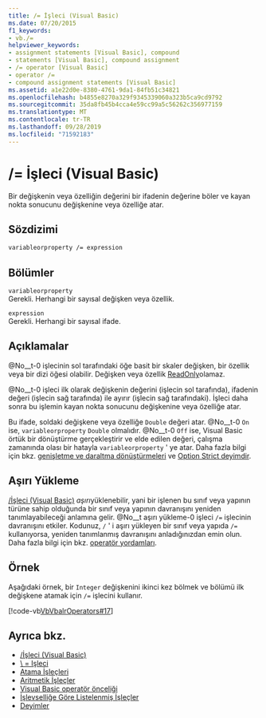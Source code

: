 ```yaml
---
title: /= İşleci (Visual Basic)
ms.date: 07/20/2015
f1_keywords:
- vb./=
helpviewer_keywords:
- assignment statements [Visual Basic], compound
- statements [Visual Basic], compound assignment
- /= operator [Visual Basic]
- operator /=
- compound assignment statements [Visual Basic]
ms.assetid: a1e22d0e-8380-4761-9da1-84fb51c34821
ms.openlocfilehash: b4855e8270a329f9345339060a323b5ca9cd9792
ms.sourcegitcommit: 35da8fb45b4cca4e59cc99a5c56262c356977159
ms.translationtype: MT
ms.contentlocale: tr-TR
ms.lasthandoff: 09/28/2019
ms.locfileid: "71592183"
---
```

# <a name="-operator-visual-basic"></a>/= İşleci (Visual Basic)
Bir değişkenin veya özelliğin değerini bir ifadenin değerine böler ve kayan nokta sonucunu değişkenine veya özelliğe atar.  
  
## <a name="syntax"></a>Sözdizimi  
  
```vb  
variableorproperty /= expression  
```  
  
## <a name="parts"></a>Bölümler  
 `variableorproperty`  
 Gerekli. Herhangi bir sayısal değişken veya özellik.  
  
 `expression`  
 Gerekli. Herhangi bir sayısal ifade.  
  
## <a name="remarks"></a>Açıklamalar  
 @No__t-0 işlecinin sol tarafındaki öğe basit bir skaler değişken, bir özellik veya bir dizi öğesi olabilir. Değişken veya özellik [ReadOnly](../../../visual-basic/language-reference/modifiers/readonly.md)olamaz.  
  
 @No__t-0 işleci ilk olarak değişkenin değerini (işlecin sol tarafında), ifadenin değeri (işlecin sağ tarafında) ile ayırır (işlecin sağ tarafındaki). İşleci daha sonra bu işlemin kayan nokta sonucunu değişkenine veya özelliğe atar.  
  
 Bu ifade, soldaki değişkene veya özelliğe `Double` değeri atar. @No__t-0 `On` ise, `variableorproperty` `Double` olmalıdır. @No__t-0 `Off` ise, Visual Basic örtük bir dönüştürme gerçekleştirir ve elde edilen değeri, çalışma zamanında olası bir hatayla `variableorproperty` ' ye atar. Daha fazla bilgi için bkz. [genişletme ve daraltma dönüştürmeleri](../../../visual-basic/programming-guide/language-features/data-types/widening-and-narrowing-conversions.md) ve [Option Strict deyimdir](../../../visual-basic/language-reference/statements/option-strict-statement.md).  
  
## <a name="overloading"></a>Aşırı Yükleme  
 [/İşleci (Visual Basic)](../../../visual-basic/language-reference/operators/floating-point-division-operator.md) *aşırı*yüklenebilir, yani bir işlenen bu sınıf veya yapının türüne sahip olduğunda bir sınıf veya yapının davranışını yeniden tanımlayabileceği anlamına gelir. @No__t aşırı yükleme-0 işleci `/=` işlecinin davranışını etkiler. Kodunuz, `/` ' i aşırı yükleyen bir sınıf veya yapıda `/=` kullanıyorsa, yeniden tanımlanmış davranışını anladığınızdan emin olun. Daha fazla bilgi için bkz. [operatör yordamları](../../../visual-basic/programming-guide/language-features/procedures/operator-procedures.md).  
  
## <a name="example"></a>Örnek  
 Aşağıdaki örnek, bir `Integer` değişkenini ikinci kez bölmek ve bölümü ilk değişkene atamak için `/=` işlecini kullanır.  
  
 [!code-vb[VbVbalrOperators#17](~/samples/snippets/visualbasic/VS_Snippets_VBCSharp/VbVbalrOperators/VB/Class1.vb#17)]  
  
## <a name="see-also"></a>Ayrıca bkz.

- [/İşleci (Visual Basic)](../../../visual-basic/language-reference/operators/floating-point-division-operator.md)
- [\\ = Işleci](../../../visual-basic/language-reference/operators/integer-division-assignment-operator.md)
- [Atama İşleçleri](../../../visual-basic/language-reference/operators/assignment-operators.md)
- [Aritmetik İşleçler](../../../visual-basic/language-reference/operators/arithmetic-operators.md)
- [Visual Basic operatör önceliği](../../../visual-basic/language-reference/operators/operator-precedence.md)
- [İşlevselliğe Göre Listelenmiş İşleçler](../../../visual-basic/language-reference/operators/operators-listed-by-functionality.md)
- [Deyimler](../../../visual-basic/programming-guide/language-features/statements.md)
